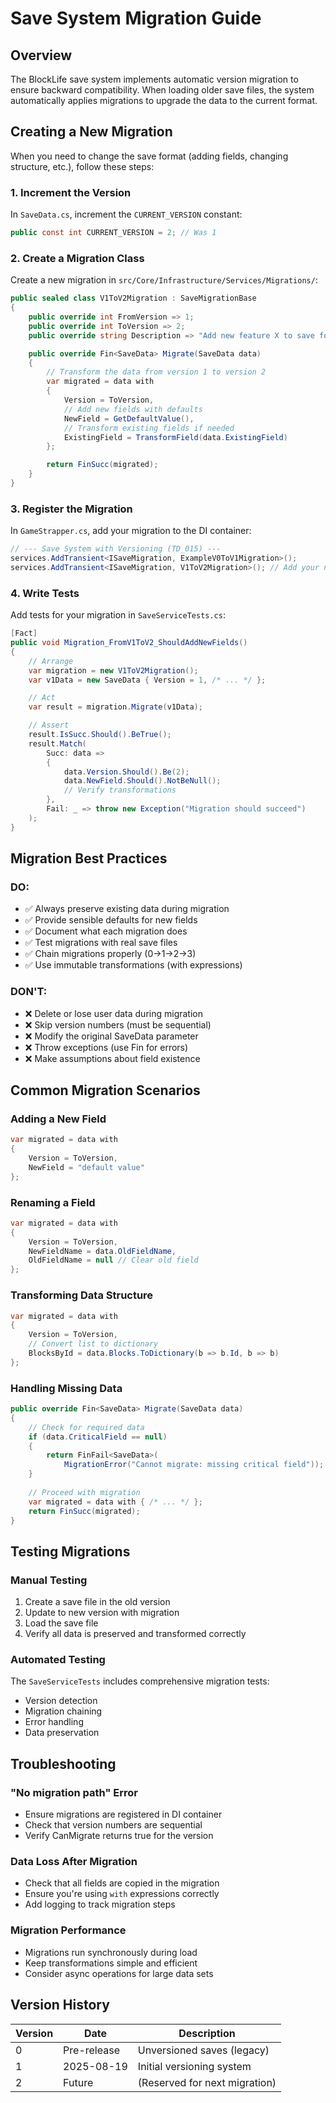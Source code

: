 # Save System Migration Guide

## Overview
The BlockLife save system implements automatic version migration to ensure backward compatibility. When loading older save files, the system automatically applies migrations to upgrade the data to the current format.

## Creating a New Migration

When you need to change the save format (adding fields, changing structure, etc.), follow these steps:

### 1. Increment the Version
In `SaveData.cs`, increment the `CURRENT_VERSION` constant:
```csharp
public const int CURRENT_VERSION = 2; // Was 1
```

### 2. Create a Migration Class
Create a new migration in `src/Core/Infrastructure/Services/Migrations/`:

```csharp
public sealed class V1ToV2Migration : SaveMigrationBase
{
    public override int FromVersion => 1;
    public override int ToVersion => 2;
    public override string Description => "Add new feature X to save format";

    public override Fin<SaveData> Migrate(SaveData data)
    {
        // Transform the data from version 1 to version 2
        var migrated = data with
        {
            Version = ToVersion,
            // Add new fields with defaults
            NewField = GetDefaultValue(),
            // Transform existing fields if needed
            ExistingField = TransformField(data.ExistingField)
        };

        return FinSucc(migrated);
    }
}
```

### 3. Register the Migration
In `GameStrapper.cs`, add your migration to the DI container:

```csharp
// --- Save System with Versioning (TD_015) ---
services.AddTransient<ISaveMigration, ExampleV0ToV1Migration>();
services.AddTransient<ISaveMigration, V1ToV2Migration>(); // Add your new migration
```

### 4. Write Tests
Add tests for your migration in `SaveServiceTests.cs`:

```csharp
[Fact]
public void Migration_FromV1ToV2_ShouldAddNewFields()
{
    // Arrange
    var migration = new V1ToV2Migration();
    var v1Data = new SaveData { Version = 1, /* ... */ };

    // Act
    var result = migration.Migrate(v1Data);

    // Assert
    result.IsSucc.Should().BeTrue();
    result.Match(
        Succ: data =>
        {
            data.Version.Should().Be(2);
            data.NewField.Should().NotBeNull();
            // Verify transformations
        },
        Fail: _ => throw new Exception("Migration should succeed")
    );
}
```

## Migration Best Practices

### DO:
- ✅ Always preserve existing data during migration
- ✅ Provide sensible defaults for new fields
- ✅ Document what each migration does
- ✅ Test migrations with real save files
- ✅ Chain migrations properly (0→1→2→3)
- ✅ Use immutable transformations (with expressions)

### DON'T:
- ❌ Delete or lose user data during migration
- ❌ Skip version numbers (must be sequential)
- ❌ Modify the original SaveData parameter
- ❌ Throw exceptions (use Fin<T> for errors)
- ❌ Make assumptions about field existence

## Common Migration Scenarios

### Adding a New Field
```csharp
var migrated = data with
{
    Version = ToVersion,
    NewField = "default value"
};
```

### Renaming a Field
```csharp
var migrated = data with
{
    Version = ToVersion,
    NewFieldName = data.OldFieldName,
    OldFieldName = null // Clear old field
};
```

### Transforming Data Structure
```csharp
var migrated = data with
{
    Version = ToVersion,
    // Convert list to dictionary
    BlocksById = data.Blocks.ToDictionary(b => b.Id, b => b)
};
```

### Handling Missing Data
```csharp
public override Fin<SaveData> Migrate(SaveData data)
{
    // Check for required data
    if (data.CriticalField == null)
    {
        return FinFail<SaveData>(
            MigrationError("Cannot migrate: missing critical field"));
    }
    
    // Proceed with migration
    var migrated = data with { /* ... */ };
    return FinSucc(migrated);
}
```

## Testing Migrations

### Manual Testing
1. Create a save file in the old version
2. Update to new version with migration
3. Load the save file
4. Verify all data is preserved and transformed correctly

### Automated Testing
The `SaveServiceTests` includes comprehensive migration tests:
- Version detection
- Migration chaining
- Error handling
- Data preservation

## Troubleshooting

### "No migration path" Error
- Ensure migrations are registered in DI container
- Check that version numbers are sequential
- Verify CanMigrate returns true for the version

### Data Loss After Migration
- Check that all fields are copied in the migration
- Ensure you're using `with` expressions correctly
- Add logging to track migration steps

### Migration Performance
- Migrations run synchronously during load
- Keep transformations simple and efficient
- Consider async operations for large data sets

## Version History

| Version | Date | Description |
|---------|------|-------------|
| 0 | Pre-release | Unversioned saves (legacy) |
| 1 | 2025-08-19 | Initial versioning system |
| 2 | Future | (Reserved for next migration) |